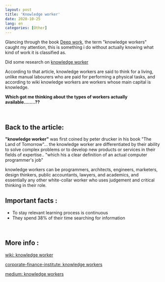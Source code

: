 ```yaml
---
layout: post
title: 'Knowledge worker'
date: 2020-10-25
lang: en
categories: [Other]
---
```



Glancing through the book [Deep work](https://www.amazon.com/gp/product/1455586692/ref=as_li_tl?ie=UTF8&camp=1789&creative=9325&creativeASIN=1455586692&linkCode=as2&tag=daveads-20&linkId=383da9e80b4b22401dcdef4c58418841), the term "knowledge workers" caught my attention, this is something i do without actually knowing what kind of work it is classified as.

Did some research on [knowledge worker](https://corporatefinanceinstitute.com/resources/knowledge/other/knowledge-workers/)

According to that article, knowledge workers are said to think for a living, unlike manual labourers who are paid for performing a physical tasks, and according to wiki knowledge workers are workers whose main capital is knowledge.

**Which got me thinking about the types of workers actually available........??**


<br>

## Back to the article:

**"knowledge worker"** was first coined by peter drucker in
his book "The Land of Tomorrow"...  the knowledge worker are differentiated by their ability to solve complex problems or to develop new products or services in their fields of expertise.. "which his a clear definition of an actual computer programmer's job"


knowledge workers can be programmers, architects, engineers, marketers, design thinkers, public accountants, lawyers, and academics, and essentially any other white-collar worker who uses judgement and critical thinking in their role.
 

## Important facts :

* To stay relevant learning process is continuous
* They spend 38% of their time searching for information
<br>

## More info :

[wiki: knowledge worker](https://en.wikipedia.org/wiki/Knowledge_worker)

[corporate-finance-institute: knowledge workers](https://corporatefinanceinstitute.com/resources/knowledge/other/knowledge-workers/)

[medium: knowledge workers](https://medium.com/snipply/knowledge-workers-information-life-cycles-and-content-silos-oh-my-a4263eed427)



